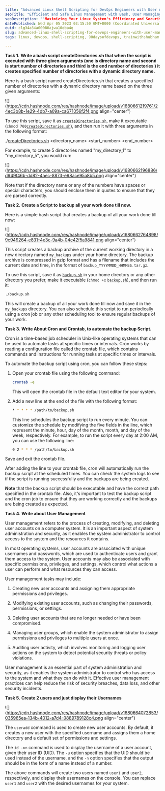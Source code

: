 ```yaml
---
title: "Advanced Linux Shell Scripting for DevOps Engineers with User management"
seoTitle: "Efficient and Safe Linux Management with Bash, User Managing and Cron"
seoDescription: ""Maximizing Your Linux System's Efficiency and Security: A Guide to Bash Scripting, User Management, and Cron Automation""
datePublished: Wed Apr 05 2023 03:15:50 GMT+0000 (Coordinated Universal Time)
cuid: clg34a34a00080ajwa10eba4q
slug: advanced-linux-shell-scripting-for-devops-engineers-with-user-management
tags: linux, devops, shell-scripting, 90daysofdevops, trainwithshubham

---
```


**Task 1.** **Write a bash script createDirectories.sh that when the script is executed with three given arguments (one is directory name and second is start number of directories and third is the end number of directories ) it creates specified number of directories with a dynamic directory name.**

Here is a bash script named createDirectories.sh that creates a specified number of directories with a dynamic directory name based on the three given arguments:

![](https://cdn.hashnode.com/res/hashnode/image/upload/v1680661219761/24ec3b8b-1e29-4db7-a09a-ca671056f2f4.png align="center")

To use this script, save it as [`createDirectories.sh`](http://createDirectories.sh), make it executable (`chmod 700`[`createDirectories.sh`](http://createDirectories.sh)), and then run it with three arguments in the following format:

./[createDirectories.sh](http://createDirectories.sh) &lt;directory\_name&gt; &lt;start\_number&gt; &lt;end\_number&gt;

For example, to create 5 directories named "my\_directory\_1" to "my\_directory\_5", you would run:

![](https://cdn.hashnode.com/res/hashnode/image/upload/v1680662196886/d949f46b-dd82-4aec-8873-e98ace95a8b5.png align="center")

Note that if the directory name or any of the numbers have spaces or special characters, you should enclose them in quotes to ensure that they are parsed correctly.

**Task 2.** **Create a Script to backup all your work done till now.**

Here is a simple bash script that creates a backup of all your work done till now:

![](https://cdn.hashnode.com/res/hashnode/image/upload/v1680662764898/9c949264-e831-4e3c-9a4b-04c42f5a9841.png align="center")

This script creates a backup archive of the current working directory in a new directory named `my_backups` under your home directory. The backup archive is compressed in gzip format and has a filename that includes the current date and time, in the format of `backup_YYYYMMDD_HHMMSS.tar.gz`.

To use this script, save it as [`backup.sh`](http://backup.sh) in your home directory or any other directory you prefer, make it executable (`chmod +x` [`backup.sh`](http://backup.sh)), and then run it:

```bash
./backup.sh
```

This will create a backup of all your work done till now and save it in the `my_backups` directory. You can also schedule this script to run periodically using a cron job or any other scheduling tool to ensure regular backups of your work.

**Task 3.** **Write About Cron and Crontab, to automate the backup Script.**

Cron is a time-based job scheduler in Unix-like operating systems that can be used to automate tasks at specific times or intervals. Cron works by reading a configuration file called the crontab file, which contains commands and instructions for running tasks at specific times or intervals.

To automate the backup script using cron, you can follow these steps:

1. Open your crontab file using the following command:
    
    ```bash
    crontab -e
    ```
    
    This will open the crontab file in the default text editor for your system.
    
2. Add a new line at the end of the file with the following format:
    
    ```bash
    * * * * * /path/to/backup.sh
    ```
    
    This line schedules the backup script to run every minute. You can customize the schedule by modifying the five fields in the line, which represent the minute, hour, day of the month, month, and day of the week, respectively. For example, to run the script every day at 2:00 AM, you can use the following line:
    
    ```bash
    0 2 * * * /path/to/backup.sh
    ```
    

Save and exit the crontab file.

After adding the line to your crontab file, cron will automatically run the backup script at the scheduled times. You can check the system logs to see if the script is running successfully and the backups are being created.

**Note** that the backup script should be executable and have the correct path specified in the crontab file. Also, it's important to test the backup script and the cron job to ensure that they are working correctly and the backups are being created as expected.

**Task 4.** **Write about User Management**

User management refers to the process of creating, modifying, and deleting user accounts on a computer system. It is an important aspect of system administration and security, as it enables the system administrator to control access to the system and the resources it contains.

In most operating systems, user accounts are associated with unique usernames and passwords, which are used to authenticate users and grant them access to the system. User accounts may also be associated with specific permissions, privileges, and settings, which control what actions a user can perform and what resources they can access.

User management tasks may include:

1. Creating new user accounts and assigning them appropriate permissions and privileges.
    
2. Modifying existing user accounts, such as changing their passwords, permissions, or settings.
    
3. Deleting user accounts that are no longer needed or have been compromised.
    
4. Managing user groups, which enable the system administrator to assign permissions and privileges to multiple users at once.
    
5. Auditing user activity, which involves monitoring and logging user actions on the system to detect potential security threats or policy violations.
    

User management is an essential part of system administration and security, as it enables the system administrator to control who has access to the system and what they can do with it. Effective user management practices can help reduce the risk of security breaches, data loss, and other security incidents.

**Task 5.** **Create 2 users and just display their Usernames**

![](https://cdn.hashnode.com/res/hashnode/image/upload/v1680664072853/035965ea-134b-4012-a7d4-0889789128c4.png align="center")

The `useradd` command is used to create new user accounts. By default, it creates a new user with the specified username and assigns them a home directory and a default set of permissions and settings.

The `id -un` command is used to display the username of a user account, given their user ID (UID). The `-u` option specifies that the UID should be used instead of the username, and the `-n` option specifies that the output should be in the form of a name instead of a number.

The above commands will create two users named `user1` and `user2`, respectively, and display their usernames on the console. You can replace `user1` and `user2` with the desired usernames for your system.